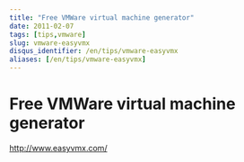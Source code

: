 ```yaml
---
title: "Free VMWare virtual machine generator"
date: 2011-02-07
tags: [tips,vmware]
slug: vmware-easyvmx
disqus_identifier: /en/tips/vmware-easyvmx
aliases: [/en/tips/vmware-easyvmx]
---
```

# Free VMWare virtual machine generator

http://www.easyvmx.com/








